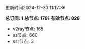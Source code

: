 更新时间2024-12-30 11:17:36

**总订阅: 1**
**总节点: 1791**
**有效节点: 828**
- v2ray节点: 165
- ss节点: 660
- ssr节点: 3
